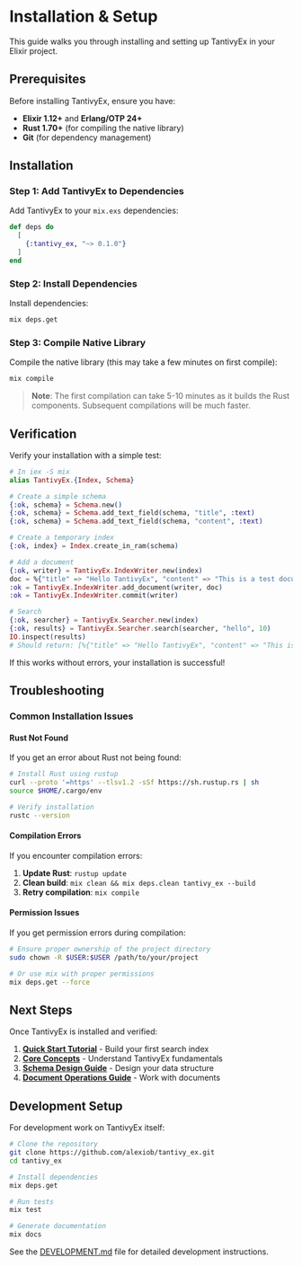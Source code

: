 # Installation & Setup

This guide walks you through installing and setting up TantivyEx in your Elixir project.

## Prerequisites

Before installing TantivyEx, ensure you have:

- **Elixir 1.12+** and **Erlang/OTP 24+**
- **Rust 1.70+** (for compiling the native library)
- **Git** (for dependency management)

## Installation

### Step 1: Add TantivyEx to Dependencies

Add TantivyEx to your `mix.exs` dependencies:

```elixir
def deps do
  [
    {:tantivy_ex, "~> 0.1.0"}
  ]
end
```

### Step 2: Install Dependencies

Install dependencies:

```bash
mix deps.get
```

### Step 3: Compile Native Library

Compile the native library (this may take a few minutes on first compile):

```bash
mix compile
```

> **Note**: The first compilation can take 5-10 minutes as it builds the Rust components. Subsequent compilations will be much faster.

## Verification

Verify your installation with a simple test:

```elixir
# In iex -S mix
alias TantivyEx.{Index, Schema}

# Create a simple schema
{:ok, schema} = Schema.new()
{:ok, schema} = Schema.add_text_field(schema, "title", :text)
{:ok, schema} = Schema.add_text_field(schema, "content", :text)

# Create a temporary index
{:ok, index} = Index.create_in_ram(schema)

# Add a document
{:ok, writer} = TantivyEx.IndexWriter.new(index)
doc = %{"title" => "Hello TantivyEx", "content" => "This is a test document"}
:ok = TantivyEx.IndexWriter.add_document(writer, doc)
:ok = TantivyEx.IndexWriter.commit(writer)

# Search
{:ok, searcher} = TantivyEx.Searcher.new(index)
{:ok, results} = TantivyEx.Searcher.search(searcher, "hello", 10)
IO.inspect(results)
# Should return: [%{"title" => "Hello TantivyEx", "content" => "This is a test document"}]
```

If this works without errors, your installation is successful!

## Troubleshooting

### Common Installation Issues

#### Rust Not Found

If you get an error about Rust not being found:

```bash
# Install Rust using rustup
curl --proto '=https' --tlsv1.2 -sSf https://sh.rustup.rs | sh
source $HOME/.cargo/env

# Verify installation
rustc --version
```

#### Compilation Errors

If you encounter compilation errors:

1. **Update Rust**: `rustup update`
2. **Clean build**: `mix clean && mix deps.clean tantivy_ex --build`
3. **Retry compilation**: `mix compile`

#### Permission Issues

If you get permission errors during compilation:

```bash
# Ensure proper ownership of the project directory
sudo chown -R $USER:$USER /path/to/your/project

# Or use mix with proper permissions
mix deps.get --force
```

## Next Steps

Once TantivyEx is installed and verified:

1. **[Quick Start Tutorial](quick-start.md)** - Build your first search index
2. **[Core Concepts](core-concepts.md)** - Understand TantivyEx fundamentals
3. **[Schema Design Guide](schema.md)** - Design your data structure
4. **[Document Operations Guide](documents.md)** - Work with documents

## Development Setup

For development work on TantivyEx itself:

```bash
# Clone the repository
git clone https://github.com/alexiob/tantivy_ex.git
cd tantivy_ex

# Install dependencies
mix deps.get

# Run tests
mix test

# Generate documentation
mix docs
```

See the [DEVELOPMENT.md](../DEVELOPMENT.md) file for detailed development instructions.
